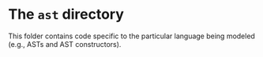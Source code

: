 # The `ast` directory

This folder contains code specific to the particular language being modeled
(e.g., ASTs and AST constructors).
